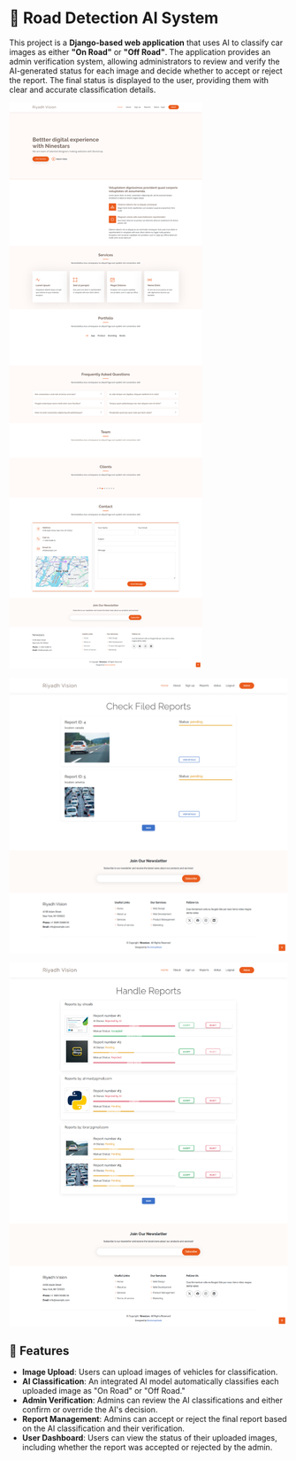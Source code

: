 # 🚗 Road Detection AI System

This project is a **Django-based web application** that uses AI to classify car images as either **"On Road"** or **"Off Road"**. The application provides an admin verification system, allowing administrators to review and verify the AI-generated status for each image and decide whether to accept or reject the report. The final status is displayed to the user, providing them with clear and accurate classification details.

![Road Detection System](screencapture-127-0-0-1-8000-2024-11-04-20_52_42.png)

![Road Detection System](screencapture-127-0-0-1-8000-report-status-2024-11-04-21_04_57.png)



![Road Detection System](screencapture-127-0-0-1-8000-admin-reports-2024-11-04-21_05_56.png)




## 📌 Features

- **Image Upload**: Users can upload images of vehicles for classification.
- **AI Classification**: An integrated AI model automatically classifies each uploaded image as "On Road" or "Off Road."
- **Admin Verification**: Admins can review the AI classifications and either confirm or override the AI's decision.
- **Report Management**: Admins can accept or reject the final report based on the AI classification and their verification.
- **User Dashboard**: Users can view the status of their uploaded images, including whether the report was accepted or rejected by the admin.
